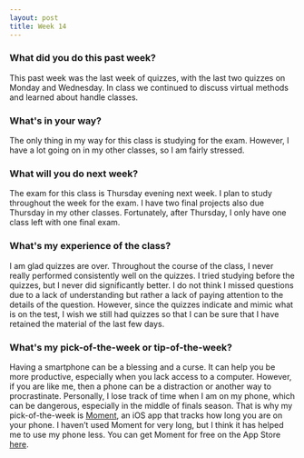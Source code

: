 ```yaml
---
layout: post
title: Week 14
---
```


### What did you do this past week?
This past week was the last week of quizzes, with the last two quizzes on Monday and Wednesday. In class we continued to discuss virtual methods and learned about handle classes.

### What's in your way?
The only thing in my way for this class is studying for the exam. However, I have a lot going on in my other classes, so I am fairly stressed.

### What will you do next week?
The exam for this class is Thursday evening next week. I plan to study throughout the week for the exam. I have two final projects also due Thursday in my other classes. Fortunately, after Thursday, I only have one class left with one final exam.

### What's my experience of the class?
I am glad quizzes are over. Throughout the course of the class, I never really performed consistently well on the quizzes. I tried studying before the quizzes, but I never did significantly better. I do not think I missed questions due to a lack of understanding but rather a lack of paying attention to the details of the question. However, since the quizzes indicate and mimic what is on the test, I wish we still had quizzes so that I can be sure that I have retained the material of the last few days.

### What's my pick-of-the-week or tip-of-the-week?
Having a smartphone can be a blessing and a curse. It can help you be more productive, especially when you lack access to a computer. However, if you are like me, then a phone can be a distraction or another way to procrastinate. Personally, I lose track of time when I am on my phone, which can be dangerous, especially in the middle of finals season. That is why my pick-of-the-week is [Moment]( https://inthemoment.io), an iOS app that tracks how long you are on your phone. I haven’t used Moment for very long, but I think it has helped me to use my phone less. You can get Moment for free on the App Store [here]( https://itunes.apple.com/us/app/moment-screen-time-tracker/id771541926?mt=8).

